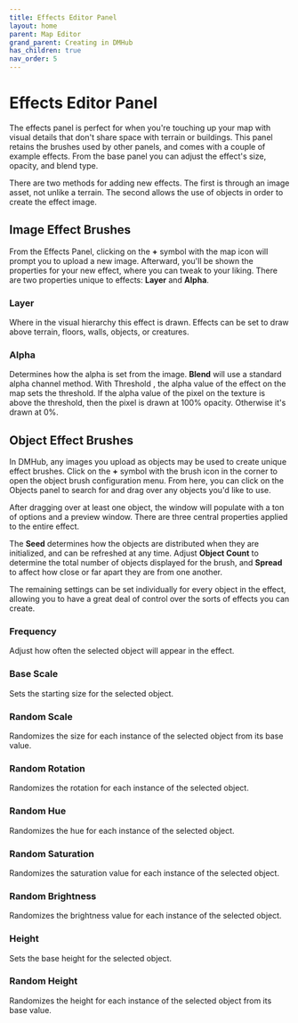 ```yaml
---
title: Effects Editor Panel
layout: home
parent: Map Editor
grand_parent: Creating in DMHub
has_children: true
nav_order: 5
---
```


# Effects Editor Panel

The effects panel is perfect for when you're touching up your map with
visual details that don't share space with terrain or buildings. This
panel retains the brushes used by other panels, and comes with a couple
of example effects. From the base panel you can adjust the effect's
size, opacity, and blend type.

There are two methods for adding new effects. The first is through an
image asset, not unlike a terrain. The second allows the use of objects
in order to create the effect image.


<!-- <img src="Images/effect-horror-1.png" style="width:30em" /> -->


## Image Effect Brushes

From the Effects Panel, clicking on the **+** symbol with the map icon
will prompt you to upload a new image. Afterward, you'll be shown the
properties for your new effect, where you can tweak to your liking.
There are two properties unique to effects: **Layer** and **Alpha**.

### Layer

Where in the visual hierarchy this effect is drawn. Effects can be set
to draw above terrain, floors, walls, objects, or creatures.

### Alpha

Determines how the alpha is set from the image. **Blend** will use a
standard alpha channel method. With Threshold , the alpha value of the
effect on the map sets the threshold. If the alpha value of the pixel on
the texture is above the threshold, then the pixel is drawn at 100%
opacity. Otherwise it's drawn at 0%.

## Object Effect Brushes

<!--l0.52 ![image](Images/effect-object.png){width="52%"}-->

In DMHub, any images you upload as objects may be used to create unique
effect brushes. Click on the **+** symbol with the brush icon in the
corner to open the object brush configuration menu. From here, you can
click on the Objects panel to search for and drag over any objects you'd
like to use.

After dragging over at least one object, the window will populate with a
ton of options and a preview window. There are three central properties
applied to the entire effect.

The **Seed** determines how the objects are distributed when they are
initialized, and can be refreshed at any time. Adjust **Object Count**
to determine the total number of objects displayed for the brush, and
**Spread** to affect how close or far apart they are from one another.

The remaining settings can be set individually for every object in the
effect, allowing you to have a great deal of control over the sorts of
effects you can create.

### Frequency

Adjust how often the selected object will appear in the effect.

### Base Scale

Sets the starting size for the selected object.

### Random Scale

Randomizes the size for each instance of the selected object from its
base value.

### Random Rotation

Randomizes the rotation for each instance of the selected object.

### Random Hue

Randomizes the hue for each instance of the selected object.

### Random Saturation

Randomizes the saturation value for each instance of the selected
object.

### Random Brightness

Randomizes the brightness value for each instance of the selected
object.

### Height

Sets the base height for the selected object.

### Random Height

Randomizes the height for each instance of the selected object from its
base value.


<!-- <img src="Images/effect-horror-2.png" style="width:32em" /> -->
